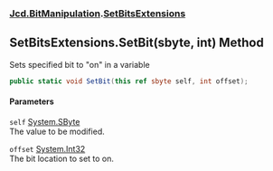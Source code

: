### [Jcd.BitManipulation](Jcd_BitManipulation.md 'Jcd.BitManipulation').[SetBitsExtensions](Jcd_BitManipulation_SetBitsExtensions.md 'Jcd.BitManipulation.SetBitsExtensions')
## SetBitsExtensions.SetBit(sbyte, int) Method
Sets specified bit to "on" in a variable  
```csharp
public static void SetBit(this ref sbyte self, int offset);
```
#### Parameters
<a name='Jcd_BitManipulation_SetBitsExtensions_SetBit(sbyte_int)_self'></a>
`self` [System.SByte](https://docs.microsoft.com/en-us/dotnet/api/System.SByte 'System.SByte')  
The value to be modified.
  
<a name='Jcd_BitManipulation_SetBitsExtensions_SetBit(sbyte_int)_offset'></a>
`offset` [System.Int32](https://docs.microsoft.com/en-us/dotnet/api/System.Int32 'System.Int32')  
The bit location to set to on.
  
